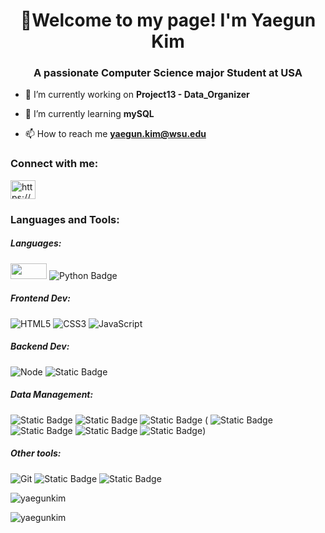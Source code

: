 <h1 align="center">👋Welcome to my page! I'm Yaegun Kim</h1>
<h3 align="center">A passionate Computer Science major Student at USA</h3>

- 🔭 I’m currently working on **Project13 - Data_Organizer**

- 🌱 I’m currently learning **mySQL**

- 📫 How to reach me **yaegun.kim@wsu.edu**

<h3 align="left">Connect with me:</h3>
<p align="left">
<a href="https://linkedin.com/in/https://www.linkedin.com/in/yaegun-kim-952661272/" target="blank"><img align="center" src="https://raw.githubusercontent.com/rahuldkjain/github-profile-readme-generator/master/src/images/icons/Social/linked-in-alt.svg" alt="https://www.linkedin.com/in/yaegun-kim-952661272/" height="30" width="40" /></a>
</p>

<h3 align="left">Languages and Tools:</h3>
<h5 align="left">Languages:</h5>
<p>
    <img src="https://github.com/YaegunKim/YaegunKim/assets/117888155/ccd0369e-f186-48e8-82b2-e336a3184bc8" width="58" height="25">
    <img src="https://img.shields.io/badge/python-dfdfdf?style=for-the-badge&logo=python" alt="Python Badge">
</p>

<h5 align="left">Frontend Dev:</h5>

![HTML5](https://img.shields.io/badge/-HTML5-F05032?style=for-the-badge&logo=html5&logoColor=ffffff)
![CSS3](https://img.shields.io/badge/-CSS3-007ACC?style=for-the-badge&logo=css3)
![JavaScript](https://img.shields.io/badge/-JavaScript-%23F7DF1C?style=for-the-badge&logo=javascript&logoColor=000000&labelColor=%23F7DF1C&color=%23FFCE5A)

<h5 align="left">Backend Dev:</h5>

![Node](https://img.shields.io/badge/-Nodejs-43853d?style=for-the-badge&logo=Node.js&logoColor=white)
![Static Badge](https://img.shields.io/badge/Express-1F1C1C?style=for-the-badge&logo=Express)

<h5>Data Management:</h5>
  
![Static Badge](https://img.shields.io/badge/flask-0BD0D7?style=for-the-badge&logo=Flask)
![Static Badge](https://img.shields.io/badge/mySQL-FFB22B?style=for-the-badge&logo=mysql)
![Static Badge](https://img.shields.io/badge/python-dfdfdf?style=for-the-badge&logo=python)
(
![Static Badge](https://img.shields.io/badge/numpy-3DA5FF?style=for-the-badge&logo=numpy)
![Static Badge](https://img.shields.io/badge/pandas-AEDAFF?style=for-the-badge&logo=pandas)
![Static Badge](https://img.shields.io/badge/seaborn-94BCDF?style=for-the-badge&logo=seaborn)
![Static Badge](https://img.shields.io/badge/matplotlib-FFAB00?style=for-the-badge&logo=seaborn))

<h5 align="left">Other tools:</h5>

![Git](https://img.shields.io/badge/-Git-F05032?style=for-the-badge&logo=git&logoColor=ffffff)
![Static Badge](https://img.shields.io/badge/slack-FF004D?style=for-the-badge&logo=slack)
![Static Badge](https://img.shields.io/badge/trello-black?style=for-the-badge&logo=trello)

<p><img align="center" src="https://github-readme-stats.vercel.app/api/top-langs?username=yaegunkim&show_icons=true&locale=en&layout=compact" alt="yaegunkim" /></p>

<p><img align="center" src="https://github-readme-streak-stats.herokuapp.com/?user=yaegunkim&" alt="yaegunkim" /></p>
